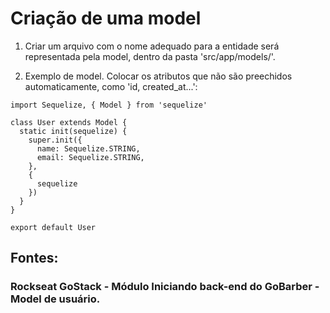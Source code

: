 # Criação de uma model

1. Criar um arquivo com o nome adequado para a entidade será representada pela model, dentro da pasta 'src/app/models/'.

2. Exemplo de model. Colocar os atributos que não são preechidos automaticamente, como 'id, created_at...':
``` 
import Sequelize, { Model } from 'sequelize'

class User extends Model {
  static init(sequelize) {
    super.init({
      name: Sequelize.STRING,
      email: Sequelize.STRING,
    },
    {
      sequelize
    })
  }
}

export default User
``` 

## Fontes: 
### Rockseat GoStack - Módulo Iniciando back-end do GoBarber - Model de usuário. 